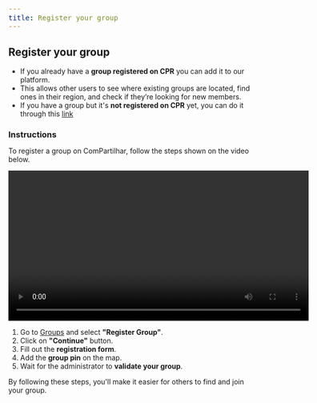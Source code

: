 ```yaml
---
title: Register your group
---
```


<style>
  span {
    font-size: 14px;
  }
  li {
    margin: 0 !important;
  }
  h3 {
    margin-bottom: 0;
  }
</style>

## Register your group

- <span>If you already have a <strong>group registered on CPR</strong> you can add it to our platform.</span>
- <span>This allows other users to see where existing groups are located, find ones in their region, and check if they’re looking for new members.</span>
- <span>If you have a group but it's <strong>not registered on CPR</strong> yet, you can do it through this <a href="https://www.acomunidade.org/tenho-grupo">link</a></span>

### Instructions

<span>To register a group on ComPartilhar, follow the steps shown on the video below.</span>

<video width="600" class="ml-4" controls>
  <track kind="captions">
  <source src="/academy/demo/create-group.mp4" type="video/mp4">
  O teu browser não suporta vídeos
</video>

1. <span>Go to <a href="/groups">Groups</a> and select <strong>"Register Group"</strong>.</span>
2. <span>Click on <strong>"Continue"</strong> button.</span>
3. <span>Fill out the <strong>registration form</strong>.</span>
4. <span>Add the <strong>group pin</strong> on the map.</span>
5. <span>Wait for the administrator to <strong>validate your group</strong>.</span>

<span>By following these steps, you'll make it easier for others to find and join your group.</span>

